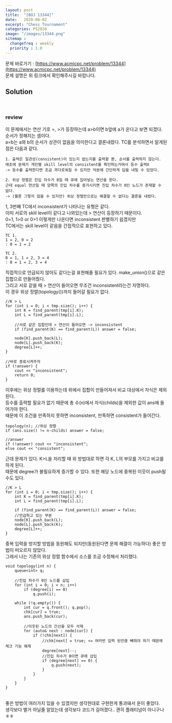 ```yaml
---
layout: post
title:  "[BOJ 13344]"
date:   2020-08-02
excerpt: "Chess Tournament"
categories: PS2020
image: "/images/13344.png"
sitemap :
  changefreq : weekly
  priority : 1.0
---
```

문제 바로가기 : [https://www.acmicpc.net/problem/13344](https://www.acmicpc.net/problem/13344)<br>
문제 설명은 위 링크에서 확인해주시길 바랍니다.
<br>
## Solution
<script src="https://gist.github.com/yooniversal/413c2ad8d7c37e6d5a44682d2d7afeb8.js"></script><br/>

### review
이 문제에서는 연산 기호 =, >가 등장하는데 a>b이면 b앞에 a가 온다고 보면 되겠다. 순서가 정해지는 셈이다.<br>
a=b는 a와 b의 순서가 상관이 없음을 의미한다고 결론내렸다. TC를 분석하면서 알게된 점은 다음과 같다.<br>
```
1. 출력은 일관성(consistent)이 있는지 없는지를 출력할 뿐, 순서를 출력하지 않는다.
애초에 문제가 개인별 skill level의 consistent를 확인하는거여서 등수 출력X
-> 등수를 출력한다면 조금 까다로워질 수 있지만 덕분에 간단하게 답을 내릴 수 있었다.

2. 위상 정렬은 진입 차수가 0일 때 큐에 집어넣는 연산을 한다.
근데 equal 연산일 때 양쪽의 진입 차수를 증가시키면 진입 차수가 0인 노드가 존재할 수 없다.
-> (물론 그렇지 않을 수 있지만) 위상 정렬만으로는 해결할 수 없다는 결론을 내렸다.
```
1, 3번째 TC에서 inconsistent가 나타나는 유형은 같다.<br>
이미 서로의 skill level이 같다고 나와있는데 > 연산이 등장하기 때문이다.<br>
0=1, 1>0 or 0>1 이렇게만 나온다면 inconsistent 판별하기 쉽겠지만<br>
TC에서는 skill level이 같음을 간접적으로 표현하고 있다.<br>
```
TC 1.
1 = 2, 0 = 2
: 0 = 1 = 2

TC 2.
0 = 1, 1 = 2, 3 = 4
: 0 = 1 = 2, 3 = 4
```
직접적으로 언급되지 않아도 같다는걸 표현해줄 필요가 있다. make_union()으로 같은 집합으로 만들어줬다.<br>
그리고 서로 같을 때 > 연산이 들어오면 무조건 inconsistent라는건 자명하다.<br>
이 경우 위상 정렬(topology())까지 들어갈 필요가 없다.<br>
```
//K > L
for (int i = 0; i < tmp.size(); i++) {
    int K = find_parent(tmp[i].K);
    int L = find_parent(tmp[i].L);

    //서로 같은 집합인데 > 연산이 들어오면 -> inconsistent
    if (find_parent(K) == find_parent(L)) answer = false;

    node[K].push_back(L);
    node[L].push_back(K);
    degree[L]++;
}

//바로 종료시켜주자
if (!answer) {
    cout << "inconsistent";
    return 0;
}
```
이후에는 위상 정렬를 이용하는데 위에서 집합이 만들어져서 비교 대상에서 자식은 제외된다.<br>
등수를 출력할 필요가 없기 때문에 총 수(n)에서 자식(childs)을 제외한 값이 ans에 들어가야 한다.<br>
때문에 이 조건을 만족하지 못하면 inconsistent, 만족하면 consistent가 들어간다.<br>
```
topology(n); //위상 정렬
if (ans.size() != n-childs) answer = false;

//answer
if (!answer) cout << "inconsistent";
else cout << "consistent";
```
근데 문제가 있다. K>L을 처리할 때 위 방법대로 하면 각 K, L의 부모를 가지고 비교를 하게 된다.<br>
때문에 degree가 불필요하게 증가할 수 있다. 또한 해당 노드에 중복된 이웃이 push될 수도 있다.<br>
```
//K > L
for (int i = 0; i < tmp.size(); i++) {
    int K = find_parent(tmp[i].K);
    int L = find_parent(tmp[i].L);

    if (find_parent(K) == find_parent(L)) answer = false;
    //언급하고 있는 부분
    node[K].push_back(L);
    node[L].push_back(K);
    degree[L]++;
}
```
중복 입력을 방지할 방법을 동원해도 되지만(동원된다면 문제 해결이 가능하다) 좋은 방법이 떠오르지 않았다.<br>
그래서 나는 기존의 위상 정렬 함수에서 소스를 조금 수정해서 처리했다.<br>
```
void topology(int n) {
    queue<int> q;

    //진입 차수가 0인 노드를 삽입
    for (int i = 0; i < n; i++)
        if (degree[i] == 0)
            q.push(i);

    while (!q.empty()) {
        int cur = q.front(); q.pop();
        chk[cur] = true;
        ans.push_back(cur);

        //이웃된 노드의 간선을 모두 삭제
        for (auto& next : node[cur]) {
            if (!chk[next]) {
                //chk[next] = true; <= 여러번 입력 된만큼 빼줘야 하기 때문에 체크 기능 해제
                degree[next]--;
                //진입 차수가 0이면 큐에 삽입
                if (degree[next] == 0) {
                    q.push(next);
                }
            }
        }
    }
}
```
<br>
좋은 방법이 여러가지 있을 수 있겠지만 생각한대로 구현한게 통과돼서 운이 좋았다.<br>
생각보다 별거 아닐줄 알았는데 생각보다 코드가 길어졌다.. 괜히 플래티넘이 아니구나ㅎㅎ<br>

<script src="https://utteranc.es/client.js"
        repo="yooniversal/blog-comments"
        issue-term="pathname"
        theme="github-light"
        crossorigin="anonymous"
        async>
</script>
